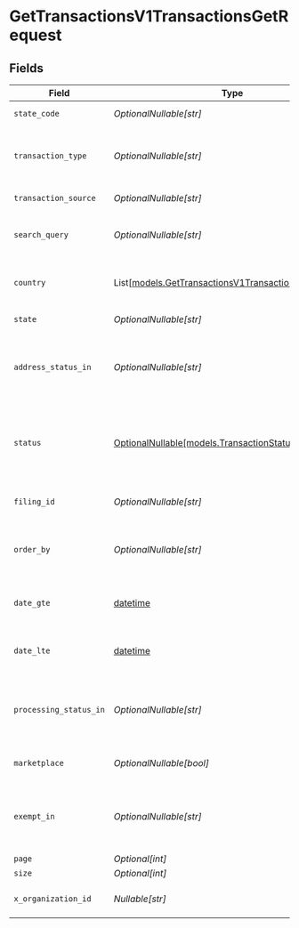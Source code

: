 # GetTransactionsV1TransactionsGetRequest


## Fields

| Field                                                                                                                            | Type                                                                                                                             | Required                                                                                                                         | Description                                                                                                                      | Example                                                                                                                          |
| -------------------------------------------------------------------------------------------------------------------------------- | -------------------------------------------------------------------------------------------------------------------------------- | -------------------------------------------------------------------------------------------------------------------------------- | -------------------------------------------------------------------------------------------------------------------------------- | -------------------------------------------------------------------------------------------------------------------------------- |
| `state_code`                                                                                                                     | *OptionalNullable[str]*                                                                                                          | :heavy_minus_sign:                                                                                                               | Filter transactions by state code.                                                                                               |                                                                                                                                  |
| `transaction_type`                                                                                                               | *OptionalNullable[str]*                                                                                                          | :heavy_minus_sign:                                                                                                               | Filter by transaction type (e.g., SALE, FULL_CREDIT_NOTE,<br/>        PARTIAL_CREDIT_NOTE, ARCHIVE etc.).                        |                                                                                                                                  |
| `transaction_source`                                                                                                             | *OptionalNullable[str]*                                                                                                          | :heavy_minus_sign:                                                                                                               | Filter transactions based on the source.                                                                                         |                                                                                                                                  |
| `search_query`                                                                                                                   | *OptionalNullable[str]*                                                                                                          | :heavy_minus_sign:                                                                                                               | Search for transactions using a general query<br/>        (e.g., order ID, customer name).                                       |                                                                                                                                  |
| `country`                                                                                                                        | List[[models.GetTransactionsV1TransactionsGetCountry](../models/gettransactionsv1transactionsgetcountry.md)]                     | :heavy_minus_sign:                                                                                                               | Filter transactions by country code<br/>        (ISO 3166-1 alpha-2 format, e.g., US).                                           |                                                                                                                                  |
| `state`                                                                                                                          | *OptionalNullable[str]*                                                                                                          | :heavy_minus_sign:                                                                                                               | Filter by full state name (e.g., California).                                                                                    |                                                                                                                                  |
| `address_status_in`                                                                                                              | *OptionalNullable[str]*                                                                                                          | :heavy_minus_sign:                                                                                                               | Filter by address status (e.g., UNVERIFIED, INVALID,<br/>        PARTIALLY_VERIFIED, VERIFIED, UNVERIFIABLE).                    |                                                                                                                                  |
| `status`                                                                                                                         | [OptionalNullable[models.TransactionStatusEnum]](../models/transactionstatusenum.md)                                             | :heavy_minus_sign:                                                                                                               | Filter by transaction status (e.g., PENDING, COMMITTED,<br/>        CANCELLED, FULLY_REFUNDED, PARTIALLY_REFUNDED, ARCHIVED).    |                                                                                                                                  |
| `filing_id`                                                                                                                      | *OptionalNullable[str]*                                                                                                          | :heavy_minus_sign:                                                                                                               | Retrieve transactions linked to a specific filing ID.                                                                            |                                                                                                                                  |
| `order_by`                                                                                                                       | *OptionalNullable[str]*                                                                                                          | :heavy_minus_sign:                                                                                                               | Sort results based on specified fields.<br/>        Prefix with - for descending order (e.g., -date for newest first).           |                                                                                                                                  |
| `date_gte`                                                                                                                       | [datetime](https://docs.python.org/3/library/datetime.html#datetime-objects)                                                     | :heavy_minus_sign:                                                                                                               | Retrieve transactions with a date<br/>        greater than or equal to (YYYY-MM-DD).                                             |                                                                                                                                  |
| `date_lte`                                                                                                                       | [datetime](https://docs.python.org/3/library/datetime.html#datetime-objects)                                                     | :heavy_minus_sign:                                                                                                               | Retrieve transactions with a date<br/>        less than or equal to (YYYY-MM-DD).                                                |                                                                                                                                  |
| `processing_status_in`                                                                                                           | *OptionalNullable[str]*                                                                                                          | :heavy_minus_sign:                                                                                                               | Filter transactions based on processing status.<br/>        Multiple values can be passed as a comma-separated list.             |                                                                                                                                  |
| `marketplace`                                                                                                                    | *OptionalNullable[bool]*                                                                                                         | :heavy_minus_sign:                                                                                                               | Filter transactions by marketplace (e.g., AMAZON, EBAY).                                                                         |                                                                                                                                  |
| `exempt_in`                                                                                                                      | *OptionalNullable[str]*                                                                                                          | :heavy_minus_sign:                                                                                                               | Filter transactions by exemption status.<br/>        Multiple values can be passed as a comma-separated list (e.g., EXEMPT,TAXABLE). |                                                                                                                                  |
| `page`                                                                                                                           | *Optional[int]*                                                                                                                  | :heavy_minus_sign:                                                                                                               | Page number                                                                                                                      |                                                                                                                                  |
| `size`                                                                                                                           | *Optional[int]*                                                                                                                  | :heavy_minus_sign:                                                                                                               | Page size                                                                                                                        |                                                                                                                                  |
| `x_organization_id`                                                                                                              | *Nullable[str]*                                                                                                                  | :heavy_check_mark:                                                                                                               | The unique identifier for the organization making the request                                                                    | org_12345                                                                                                                        |